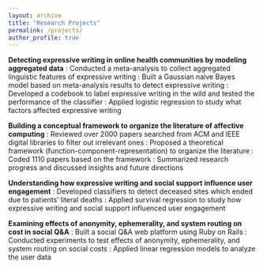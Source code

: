 ```yaml
---
layout: archive
title: "Research Projects"
permalink: /projects/
author_profile: true
---
```


**Detecting expressive writing in online health communities by modeling aggregated data**
:   Conducted a meta-analysis to collect aggregated linguistic features of expressive writing
:   Built a Gaussian naive Bayes model based on meta-analysis results to detect expressive writing
:   Developed a codebook to label expressive writing in the wild and tested the performance of the classifier
:   Applied logistic regression to study what factors affected expressive writing</br>

**Building a conceptual framework to organize the literature of affective computing**
:   Reviewed over 2000 papers searched from ACM and IEEE digital libraries to filter out irrelevant ones
:   Proposed a theoretical framework (function-component-representation) to organize the literature
:   Coded 1110 papers based on the framework
:   Summarized research progress and discussed insights and future directions</br>

**Understanding how expressive writing and social support influence user engagement**
:   Developed classifiers to detect deceased sites which ended due to patients’ literal deaths
:   Applied survival regression to study how expressive writing and social support influenced user engagement</br>

**Examining effects of anonymity, ephemerality, and system routing on cost in social Q&A**
:   Built a social Q&A web platform using Ruby on Rails
:   Conducted experiments to test effects of anonymity, ephemerality, and system routing on social costs
:   Applied linear regression models to analyze the user data
